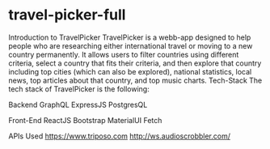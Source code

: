 # travel-picker-full

Introduction to TravelPicker
TravelPicker is a webb-app designed to help people who are researching either international travel or moving to a new country permanently. It allows users to filter countries using different criteria, select a country that fits their criteria, and then explore that country including top cities (which can also be explored), national statistics, local news, top articles about that country, and top music charts. 
Tech-Stack
The tech stack of TravelPicker is the following:

Backend
GraphQL
ExpressJS
PostgresQL 

Front-End 
ReactJS
Bootstrap
MaterialUI
Fetch

APIs Used
https://www.triposo.com
http://ws.audioscrobbler.com/
